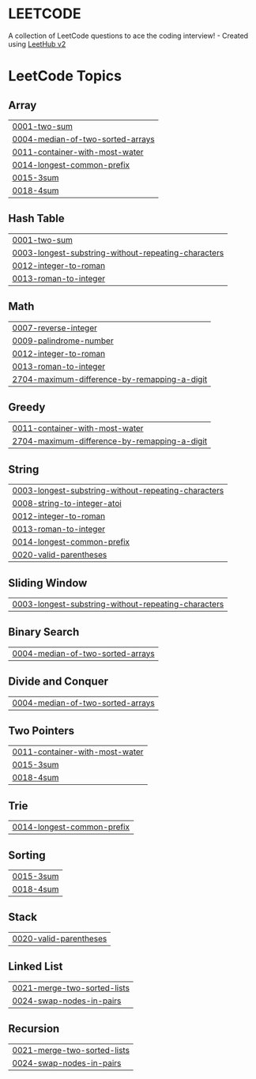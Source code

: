 # LEETCODE
A collection of LeetCode questions to ace the coding interview! - Created using [LeetHub v2](https://github.com/arunbhardwaj/LeetHub-2.0)

<!---LeetCode Topics Start-->
# LeetCode Topics
## Array
|  |
| ------- |
| [0001-two-sum](https://github.com/tusharvats25/LEETCODE/tree/master/0001-two-sum) |
| [0004-median-of-two-sorted-arrays](https://github.com/tusharvats25/LEETCODE/tree/master/0004-median-of-two-sorted-arrays) |
| [0011-container-with-most-water](https://github.com/tusharvats25/LEETCODE/tree/master/0011-container-with-most-water) |
| [0014-longest-common-prefix](https://github.com/tusharvats25/LEETCODE/tree/master/0014-longest-common-prefix) |
| [0015-3sum](https://github.com/tusharvats25/LEETCODE/tree/master/0015-3sum) |
| [0018-4sum](https://github.com/tusharvats25/LEETCODE/tree/master/0018-4sum) |
## Hash Table
|  |
| ------- |
| [0001-two-sum](https://github.com/tusharvats25/LEETCODE/tree/master/0001-two-sum) |
| [0003-longest-substring-without-repeating-characters](https://github.com/tusharvats25/LEETCODE/tree/master/0003-longest-substring-without-repeating-characters) |
| [0012-integer-to-roman](https://github.com/tusharvats25/LEETCODE/tree/master/0012-integer-to-roman) |
| [0013-roman-to-integer](https://github.com/tusharvats25/LEETCODE/tree/master/0013-roman-to-integer) |
## Math
|  |
| ------- |
| [0007-reverse-integer](https://github.com/tusharvats25/LEETCODE/tree/master/0007-reverse-integer) |
| [0009-palindrome-number](https://github.com/tusharvats25/LEETCODE/tree/master/0009-palindrome-number) |
| [0012-integer-to-roman](https://github.com/tusharvats25/LEETCODE/tree/master/0012-integer-to-roman) |
| [0013-roman-to-integer](https://github.com/tusharvats25/LEETCODE/tree/master/0013-roman-to-integer) |
| [2704-maximum-difference-by-remapping-a-digit](https://github.com/tusharvats25/LEETCODE/tree/master/2704-maximum-difference-by-remapping-a-digit) |
## Greedy
|  |
| ------- |
| [0011-container-with-most-water](https://github.com/tusharvats25/LEETCODE/tree/master/0011-container-with-most-water) |
| [2704-maximum-difference-by-remapping-a-digit](https://github.com/tusharvats25/LEETCODE/tree/master/2704-maximum-difference-by-remapping-a-digit) |
## String
|  |
| ------- |
| [0003-longest-substring-without-repeating-characters](https://github.com/tusharvats25/LEETCODE/tree/master/0003-longest-substring-without-repeating-characters) |
| [0008-string-to-integer-atoi](https://github.com/tusharvats25/LEETCODE/tree/master/0008-string-to-integer-atoi) |
| [0012-integer-to-roman](https://github.com/tusharvats25/LEETCODE/tree/master/0012-integer-to-roman) |
| [0013-roman-to-integer](https://github.com/tusharvats25/LEETCODE/tree/master/0013-roman-to-integer) |
| [0014-longest-common-prefix](https://github.com/tusharvats25/LEETCODE/tree/master/0014-longest-common-prefix) |
| [0020-valid-parentheses](https://github.com/tusharvats25/LEETCODE/tree/master/0020-valid-parentheses) |
## Sliding Window
|  |
| ------- |
| [0003-longest-substring-without-repeating-characters](https://github.com/tusharvats25/LEETCODE/tree/master/0003-longest-substring-without-repeating-characters) |
## Binary Search
|  |
| ------- |
| [0004-median-of-two-sorted-arrays](https://github.com/tusharvats25/LEETCODE/tree/master/0004-median-of-two-sorted-arrays) |
## Divide and Conquer
|  |
| ------- |
| [0004-median-of-two-sorted-arrays](https://github.com/tusharvats25/LEETCODE/tree/master/0004-median-of-two-sorted-arrays) |
## Two Pointers
|  |
| ------- |
| [0011-container-with-most-water](https://github.com/tusharvats25/LEETCODE/tree/master/0011-container-with-most-water) |
| [0015-3sum](https://github.com/tusharvats25/LEETCODE/tree/master/0015-3sum) |
| [0018-4sum](https://github.com/tusharvats25/LEETCODE/tree/master/0018-4sum) |
## Trie
|  |
| ------- |
| [0014-longest-common-prefix](https://github.com/tusharvats25/LEETCODE/tree/master/0014-longest-common-prefix) |
## Sorting
|  |
| ------- |
| [0015-3sum](https://github.com/tusharvats25/LEETCODE/tree/master/0015-3sum) |
| [0018-4sum](https://github.com/tusharvats25/LEETCODE/tree/master/0018-4sum) |
## Stack
|  |
| ------- |
| [0020-valid-parentheses](https://github.com/tusharvats25/LEETCODE/tree/master/0020-valid-parentheses) |
## Linked List
|  |
| ------- |
| [0021-merge-two-sorted-lists](https://github.com/tusharvats25/LEETCODE/tree/master/0021-merge-two-sorted-lists) |
| [0024-swap-nodes-in-pairs](https://github.com/tusharvats25/LEETCODE/tree/master/0024-swap-nodes-in-pairs) |
## Recursion
|  |
| ------- |
| [0021-merge-two-sorted-lists](https://github.com/tusharvats25/LEETCODE/tree/master/0021-merge-two-sorted-lists) |
| [0024-swap-nodes-in-pairs](https://github.com/tusharvats25/LEETCODE/tree/master/0024-swap-nodes-in-pairs) |
<!---LeetCode Topics End-->
